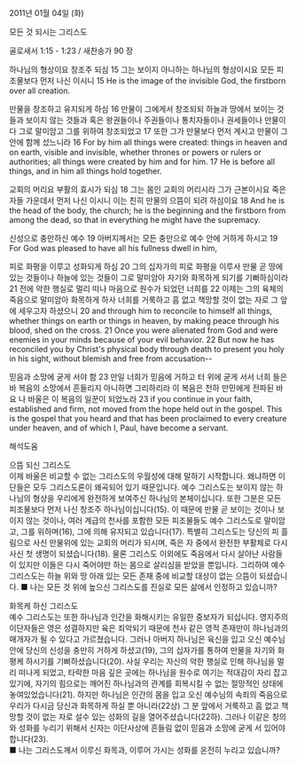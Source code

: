2011년 01월 04일 (화)

모든 것 되시는 그리스도



골로새서 1:15 - 1:23 / 새찬송가 90 장


하나님의 형상이요 창조주 되심
15 그는 보이지 아니하는 하나님의 형상이시요 모든 피조물보다 먼저 나신 이시니
15 He is the image of the invisible God, the firstborn over all creation.

만물을 창조하고 유지되게 하심
16 만물이 그에게서 창조되되 하늘과 땅에서 보이는 것들과 보이지 않는 것들과 혹은 왕권들이나 주권들이나 통치자들이나 권세들이나 만물이 다 그로 말미암고 그를 위하여 창조되었고 17 또한 그가 만물보다 먼저 계시고 만물이 그 안에 함께 섰느니라
16 For by him all things were created: things in heaven and on earth, visible and invisible, whether thrones or powers or rulers or authorities; all things were created by him and for him. 17 He is before all things, and in him all things hold together.

교회의 머리요 부활의 효시가 되심 
18 그는 몸인 교회의 머리시라 그가 근본이시요 죽은 자들 가운데서 먼저 나신 이시니 이는 친히 만물의 으뜸이 되려 하심이요
18 And he is the head of the body, the church; he is the beginning and the firstborn from among the dead, so that in everything he might have the supremacy.

신성으로 충만하신 예수 
19 아버지께서는 모든 충만으로 예수 안에 거하게 하시고
19 For God was pleased to have all his fullness dwell in him,

피로 화평을 이루고 성화되게 하심
20 그의 십자가의 피로 화평을 이루사 만물 곧 땅에 있는 것들이나 하늘에 있는 것들이 그로 말미암아 자기와 화목하게 되기를 기뻐하심이라 21 전에 악한 행실로 멀리 떠나 마음으로 원수가 되었던 너희를 22 이제는 그의 육체의 죽음으로 말미암아 화목하게 하사 너희를 거룩하고 흠 없고 책망할 것이 없는 자로 그 앞에 세우고자 하셨으니
20 and through him to reconcile to himself all things, whether things on earth or things in heaven, by making peace through his blood, shed on the cross. 21 Once you were alienated from God and were enemies in your minds because of your evil behavior. 22 But now he has reconciled you by Christ's physical body through death to present you holy in his sight, without blemish and free from accusation--

믿음과 소망에 굳게 서야 함 
23 만일 너희가 믿음에 거하고 터 위에 굳게 서서 너희 들은 바 복음의 소망에서 흔들리지 아니하면 그리하리라 이 복음은 천하 만민에게 전파된 바요 나 바울은 이 복음의 일꾼이 되었노라
23 if you continue in your faith, established and firm, not moved from the hope held out in the gospel. This is the gospel that you heard and that has been proclaimed to every creature under heaven, and of which I, Paul, have become a servant.

해석도움





으뜸 되신 그리스도  
이제 바울은 비교할 수 없는 그리스도의 우월성에 대해 말하기 시작합니다. 왜냐하면 이단들은 모두 그리스도론이 왜곡되어 있기 때문입니다. 예수 그리스도는 보이지 않는 하나님의 형상을 우리에게 완전하게 보여주신 하나님의 본체이십니다. 또한 그분은 모든 피조물보다 먼저 나신 창조주 하나님이십니다(15). 이 때문에 만물 곧 보이는 것이나 보이지 않는 것이나, 여러 계급의 천사를 포함한 모든 피조물들도 예수 그리스도로 말미암고, 그를 위하며(16), 그에 의해 유지되고 있습니다(17). 특별히 그리스도는 당신의 피 흘림으로 사신 만물위에 있는 교회의 머리가 되시며, 죽은 자 중에서 완전한 부활체로 다시 사신 첫 생명이 되셨습니다(18). 물론 그리스도 이외에도 죽음에서 다시 살아난 사람들이 있지만 이들은 다시 죽어야만 하는 몸으로 살리심을 받았을 뿐입니다. 그리하여 예수 그리스도는 하늘 위와 땅 아래 있는 모든 존재 중에 비교할 대상이 없는 으뜸이 되셨습니다. 
■ 나는 모든 것 위에 높으신 그리스도를 진실로 모든 삶에서 인정하고 있습니까? 

화목케 하신 그리스도  
예수 그리스도는 또한 하나님과 인간을 화해시키는 유일한 중보자가 되십니다. 영지주의 이단자들은 영은 성결하지만 육은 죄악되기 때문에 천사 같은 영적 존재만이 하나님과의 매개자가 될 수 있다고 가르쳤습니다. 그러나 아버지 하나님은 육신을 입고 오신 예수님 안에 당신의 신성을 충만히 거하게 하셨고(19), 그의 십자가를 통하여 만물을 자기와 화평케 하시기를 기뻐하셨습니다(20). 사실 우리는 자신의 악한 행실로 인해 하나님을 멀리 떠나게 되었고, 타락한 마음 깊은 곳에는 하나님을 원수로 여기는 적대감이 자리 잡고 있기에, 자기의 힘으로는 깨어진 하나님과의 관계를 회복시킬 수 없는 절망적인 상태에 놓여있었습니다(21). 하지만 하나님은 인간의 몸을 입고 오신 예수님의 속죄의 죽음으로 우리가 다시금 당신과 화목하게 하실 뿐 아니라(22상) 그 분 앞에서 거룩하고 흠 없고 책망할 것이 없는 자로 설수 있는 성화의 길을 열어주셨습니다(22하). 그러나 이같은 칭의와 성화를 누리기 위해서 신자는 이단사상에 흔들림 없이 믿음과 소망에 굳게 서 있어야 합니다(23).  
■ 나는 그리스도께서 이루신 화목과, 이루어 가시는 성화를 온전히 누리고 있습니까?
